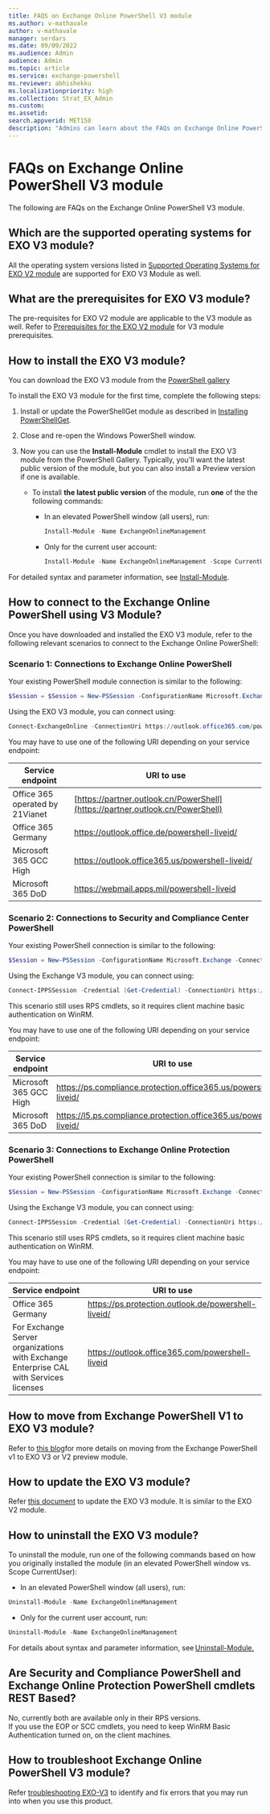 ```yaml
---
title: FAQS on Exchange Online PowerShell V3 module
ms.author: v-mathavale
author: v-mathavale
manager: serdars
ms.date: 09/09/2022
ms.audience: Admin
audience: Admin
ms.topic: article
ms.service: exchange-powershell
ms.reviewer: abhishekku
ms.localizationpriority: high
ms.collection: Strat_EX_Admin
ms.custom:
ms.assetid:
search.appverid: MET150
description: "Admins can learn about the FAQs on Exchange Online PowerShell V3 module."
---
```


# FAQs on Exchange Online PowerShell V3 module

The following are FAQs on the Exchange Online PowerShell V3 module.

## Which are the supported operating systems for EXO V3 module?

All the operating system versions listed in [Supported Operating Systems for EXO V2 module](exchange-online-powershell-v2.md#supported-operating-systems-for-the-exo-v2-module) are supported for EXO V3 Module as well.

## What are the prerequisites for EXO V3 module?

The pre-requisites for EXO V2 module are applicable to the V3 module as well. Refer to [Prerequisites for the EXO V2 module](exchange-online-powershell-v2.md#prerequisites-for-the-exo-v2-module) for V3 module prerequisites.

## How to install the EXO V3 module?

You can download the EXO V3 module from the [PowerShell gallery](https://www.powershellgallery.com/packages/ExchangeOnlineManagement/)  

To install the EXO V3 module for the first time, complete the following steps:

1. Install or update the PowerShellGet module as described in [Installing PowerShellGet](/powershell/scripting/gallery/installing-psget).

2. Close and re-open the Windows PowerShell window.

3. Now you can use the **Install-Module** cmdlet to install the EXO V3 module from the PowerShell Gallery. Typically, you'll want the latest public version of the module, but you can also install a Preview version if one is available.

   - To install **the latest public version** of the module, run **one** of the the following commands:

     - In an elevated PowerShell window (all users), run:

       ```powershell
       Install-Module -Name ExchangeOnlineManagement
       ```

     - Only for the current user account:

       ```powershell
       Install-Module -Name ExchangeOnlineManagement -Scope CurrentUser
       ```

For detailed syntax and parameter information, see [Install-Module](/powershell/module/powershellget/install-module).

## How to connect to the Exchange Online PowerShell using V3 Module? 

Once you have downloaded and installed the EXO V3 module, refer to the following relevant scenarios to connect to the Exchange Online PowerShell:

### Scenario 1: Connections to Exchange Online PowerShell 

Your existing PowerShell module connection is similar to the following: 

```powershell
$Session = $Session = New-PSSession -ConfigurationName Microsoft.Exchange -ConnectionUri https://outlook.office365.com/powershell-liveid/ -Credential $UserCredential -Authentication Basic -AllowRedirection 
```
Using the EXO V3 module, you can connect using: 

```powershell
Connect-ExchangeOnline -ConnectionUri https://outlook.office365.com/powershell-liveid/ -UserPrincipalName sally@contoso.com 
```
You may have to use one of the following URI depending on your service endpoint: 

|Service endpoint   |URI to use   |
|---------|---------|
|Office 365 operated by 21Vianet      | [https://partner.outlook.cn/PowerShell](https://partner.outlook.cn/PowerShell)         |
|Office 365 Germany      |[https://outlook.office.de/powershell-liveid/ ](https://outlook.office.de/powershell-liveid/ )         |
|Microsoft 365 GCC High      | [https://outlook.office365.us/powershell-liveid/ ](https://outlook.office365.us/powershell-liveid/ )        |
|Microsoft 365 DoD    |  [https://webmail.apps.mil/powershell-liveid ](https://webmail.apps.mil/powershell-liveid )       |

### Scenario 2: Connections to Security and Compliance Center PowerShell 

Your existing PowerShell connection is similar to the following: 

```powershell
$Session = New-PSSession -ConfigurationName Microsoft.Exchange -ConnectionUri https://ps.compliance.protection.outlook.com/powershell-liveid/ -Credential $UserCredential -Authentication Basic -AllowRedirection 
```

Using the Exchange V3 module, you can connect using: 

```powershell
Connect-IPPSSession -Credential (Get-Credential) -ConnectionUri https://ps.compliance.protection.outlook.com/powershell-liveid/ 
```
This scenario still uses RPS cmdlets, so it requires client machine basic authentication on WinRM. 

You may have to use one of the following URI depending on your service endpoint: 

|Service endpoint   |URI to use   |
|---------|---------|
|Microsoft 365 GCC High     | [https://ps.compliance.protection.office365.us/powershell-liveid/ ](https://ps.compliance.protection.office365.us/powershell-liveid/ )        |
|Microsoft 365 DoD     | [https://l5.ps.compliance.protection.office365.us/powershell-liveid/ ](https://l5.ps.compliance.protection.office365.us/powershell-liveid/ )        |

### Scenario 3: Connections to Exchange Online Protection PowerShell 

Your existing PowerShell connection is similar to the following: 

```powershell
$Session = New-PSSession -ConfigurationName Microsoft.Exchange -ConnectionUri https://ps.protection.outlook.com/powershell-liveid/ -Credential $UserCredential -Authentication Basic -AllowRedirection 
```

Using the Exchange V3 module, you can connect using: 

```powershell
Connect-IPPSSession -Credential (Get-Credential) -ConnectionUri https://ps.protection.outlook.com/powershell-liveid/ 
```
This scenario still uses RPS cmdlets, so it requires client machine basic authentication on WinRM. 

You may have to use one of the following URI depending on your service endpoint: 

|Service endpoint   |URI to use  |
|---------|---------|
|Office 365 Germany      | [https://ps.protection.outlook.de/powershell-liveid/ ](https://ps.protection.outlook.de/powershell-liveid/ )        |
|For Exchange Server organizations with Exchange Enterprise CAL with Services licenses     |[https://outlook.office365.com/powershell-liveid ](https://outlook.office365.com/powershell-liveid )         |

## How to move from Exchange PowerShell V1 to EXO V3 module?

Refer to [this blog](https://techcommunity.microsoft.com/t5/exchange-team-blog/moving-from-the-exchange-powershell-v1-module-to-the-v2-preview/ba-p/3450679)for more details on moving from the Exchange PowerShell v1 to EXO V3 or V2 preview module.  

## How to update the EXO V3 module?

Refer [this document](exchange-online-powershell-v2.md#update-the-exo-v2-module) to update the EXO V3 module. It is similar to the EXO V2 module.

## How to uninstall the EXO V3 module?

To uninstall the module, run one of the following commands based on how you originally installed the module (in an elevated PowerShell window vs. Scope CurrentUser): 

- In an elevated PowerShell window (all users), run: 

```powershell
Uninstall-Module -Name ExchangeOnlineManagement 
```

- Only for the current user account, run: 

```powershell
Uninstall-Module -Name ExchangeOnlineManagement 
```
For details about syntax and parameter information, see [Uninstall-Module.](/powershell/module/powershellget/uninstall-module)  

## Are Security and Compliance PowerShell and Exchange Online Protection PowerShell cmdlets REST Based? 

No, currently both are available only in their RPS versions.<br> 
If you use the EOP or SCC cmdlets, you need to keep WinRM Basic Authentication turned on, on the client machines.  

## How to troubleshoot Exchange Online PowerShell V3 module? 

Refer [troubleshooting EXO-V3](troubleshoot-exo-v3.md) to identify and fix errors that you may run into when you use this product. 